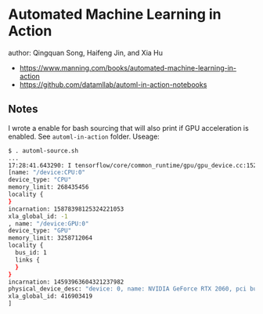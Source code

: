 # Automated Machine Learning in Action
author: Qingquan Song, Haifeng Jin, and Xia Hu

* https://www.manning.com/books/automated-machine-learning-in-action
* https://github.com/datamllab/automl-in-action-notebooks

## Notes

I wrote a enable for bash sourcing that will also print if GPU acceleration is enabled. See `automl-in-action` folder. Useage:

```bash
$ . automl-source.sh
...
17:28:41.643290: I tensorflow/core/common_runtime/gpu/gpu_device.cc:1525] Created device /device:GPU:0 with 3107 MB memory:  -> device: 0, name: NVIDIA GeForce RTX 2060, pci bus id: 0000:01:00.0, compute capability: 7.5
[name: "/device:CPU:0"
device_type: "CPU"
memory_limit: 268435456
locality {
}
incarnation: 15878398125324221053
xla_global_id: -1
, name: "/device:GPU:0"
device_type: "GPU"
memory_limit: 3258712064
locality {
  bus_id: 1
  links {
  }
}
incarnation: 14593963604321237982
physical_device_desc: "device: 0, name: NVIDIA GeForce RTX 2060, pci bus id: 0000:01:00.0, compute capability: 7.5"
xla_global_id: 416903419
]
```
